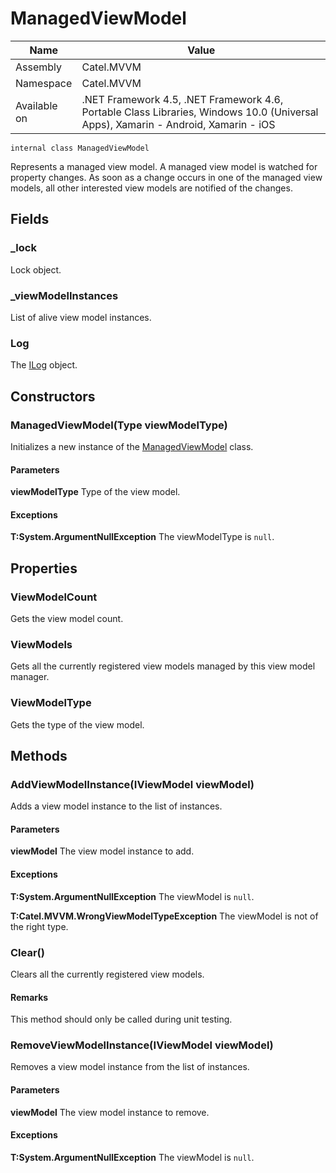 

# ManagedViewModel

Name|Value
---|---
Assembly|Catel.MVVM
Namespace|Catel.MVVM
Available on|.NET Framework 4.5, .NET Framework 4.6, Portable Class Libraries, Windows 10.0 (Universal Apps), Xamarin - Android, Xamarin - iOS

```
internal class ManagedViewModel
```

Represents a managed view model. A managed view model is watched for property changes. As soon as a change occurs in one of the
    managed view models, all other interested view models are notified of the changes.



## Fields

### _lock

Lock object.



### _viewModelInstances

List of alive view model instances.



### Log

The [ILog](#) object.



## Constructors

### ManagedViewModel(Type viewModelType)

Initializes a new instance of the [ManagedViewModel](#) class.

#### Parameters

**viewModelType**
Type of the view model.

#### Exceptions

**T:System.ArgumentNullException**
The viewModelType is ```null```.



## Properties

### ViewModelCount

Gets the view model count.



### ViewModels

Gets all the currently registered view models managed by this view model manager.



### ViewModelType

Gets the type of the view model.



## Methods

### AddViewModelInstance(IViewModel viewModel)

Adds a view model instance to the list of instances.

#### Parameters

**viewModel**
The view model instance to add.

#### Exceptions

**T:System.ArgumentNullException**
The viewModel is ```null```.

**T:Catel.MVVM.WrongViewModelTypeException**
The viewModel is not of the right type.



### Clear()

Clears all the currently registered view models.

#### Remarks

This method should only be called during unit testing.



### RemoveViewModelInstance(IViewModel viewModel)

Removes a view model instance from the list of instances.

#### Parameters

**viewModel**
The view model instance to remove.

#### Exceptions

**T:System.ArgumentNullException**
The viewModel is ```null```.



